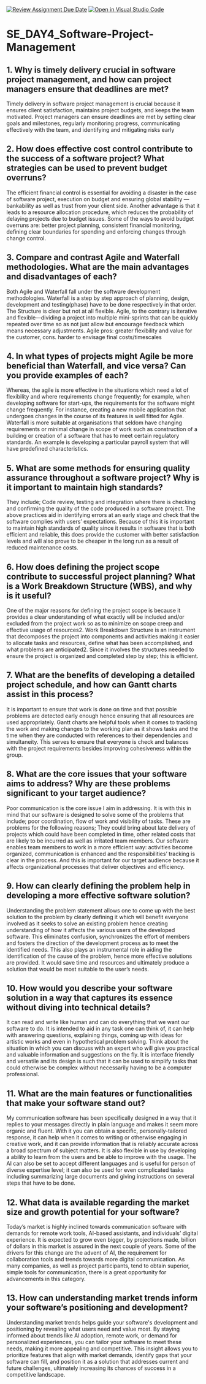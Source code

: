 [![Review Assignment Due Date](https://classroom.github.com/assets/deadline-readme-button-22041afd0340ce965d47ae6ef1cefeee28c7c493a6346c4f15d667ab976d596c.svg)](https://classroom.github.com/a/9pw6JKcu)
[![Open in Visual Studio Code](https://classroom.github.com/assets/open-in-vscode-2e0aaae1b6195c2367325f4f02e2d04e9abb55f0b24a779b69b11b9e10269abc.svg)](https://classroom.github.com/online_ide?assignment_repo_id=15704313&assignment_repo_type=AssignmentRepo)
# SE_DAY4_Software-Project-Management
## 1. Why is timely delivery crucial in software project management, and how can project managers ensure that deadlines are met?
Timely delivery in software project management is crucial because it ensures client satisfaction, maintains project budgets, and keeps the team motivated. Project managers can ensure deadlines are met by setting clear goals and milestones, regularly monitoring progress, communicating effectively with the team, and identifying and mitigating risks early
## 2. How does effective cost control contribute to the success of a software project? What strategies can be used to prevent budget overruns?
The efficient financial control is essential for avoiding a disaster in the case of software project, execution on budget and ensuring global stability — bankability as well as trust from your client side. Another advantage is that it leads to a resource allocation procedure, which reduces the probability of delaying projects due to budget issues. Some of the ways to avoid budget overruns are: better project planning, consistent financial monitoring, defining clear boundaries for spending and enforcing changes through change control.
## 3. Compare and contrast Agile and Waterfall methodologies. What are the main advantages and disadvantages of each?
Both Agile and Waterfall fall under the software development methodologies. Waterfall is a step by step approach of planning, design, development and testing(phase) have to be done respectively in that order. The Structure is clear but not at all flexible. Agile, to the contrary is iterative and flexible—dividing a project into multiple mini-sprints that can be quickly repeated over time so as not just allow but encourage feedback which means necessary adjustments. Agile pros: greater flexibility and value for the customer, cons. harder to envisage final costs/timescales
## 4. In what types of projects might Agile be more beneficial than Waterfall, and vice versa? Can you provide examples of each?
Whereas, the agile is more effective in the situations which need a lot of flexibility and where requirements change frequently; for example, when developing software for start-ups, the requirements for the software might change frequently. For instance, creating a new mobile application that undergoes changes in the course of its features is well fitted for Agile. Waterfall is more suitable at organisations that seldom have changing requirements or minimal change in scope of work such as construction of a building or creation of a software that has to meet certain regulatory standards. An example is developing a particular payroll system that will have predefined characteristics.
## 5. What are some methods for ensuring quality assurance throughout a software project? Why is it important to maintain high standards?
They include; Code review, testing and integration where there is checking and confirming the quality of the code produced in a software project. The above practices aid in identifying errors at an early stage and check that the software complies with users’ expectations. Because of this it is important to maintain high standards of quality since it results in software that is both efficient and reliable, this does provide the customer with better satisfaction levels and will also prove to be cheaper in the long run as a result of reduced maintenance costs.
## 6. How does defining the project scope contribute to successful project planning? What is a Work Breakdown Structure (WBS), and why is it useful?
One of the major reasons for defining the project scope is because it provides a clear understanding of what exactly will be included and/or excluded from the project work so as to minimize on scope creep and effective usage of resources2. Work Breakdown Structure is an instrument that decomposes the project into components and activities making it easier to allocate tasks and resources, define what has been accomplished, and what problems are anticipated2. Since it involves the structures needed to ensure the project is organized and completed step by step; this is efficient.
## 7. What are the benefits of developing a detailed project schedule, and how can Gantt charts assist in this process?
It is important to ensure that work is done on time and that possible problems are detected early enough hence ensuring that all resources are used appropriately. Gantt charts are helpful tools when it comes to tracking the work and making changes to the working plan as it shows tasks and the time when they are conducted with references to their dependencies and simultaneity. This serves to ensure that everyone is check and balances with the project requirements besides improving cohesiveness within the group.
## 8. What are the core issues that your software aims to address? Why are these problems significant to your target audience?
Poor communication is the core issue I aim in addressing. It is with this in mind that our software is designed to solve some of the problems that include; poor coordination, flow of work and visibility of tasks. These are problems for the following reasons; They could bring about late delivery of projects which could have been completed in time, other related costs that are likely to be incurred as well as irritated team members. Our software enables team members to work in a more efficient way: activities become organized, communication is enhanced and the responsibilities’ tracking is clear in the process. And this is important for our target audience because it affects organizational processes that deliver objectives and efficiency.
## 9. How can clearly defining the problem help in developing a more effective software solution?
Understanding the problem statement allows one to come up with the best solution to the problem by clearly defining it which will benefit everyone involved as it seeks to solve an existing problem hence creating understanding of how it affects the various users of the developed software. This eliminates confusion, synchronizes the effort of members and fosters the direction of the development process as to meet the identified needs. This also plays an instrumental role in aiding the identification of the cause of the problem, hence more effective solutions are provided. It would save time and resources and ultimately produce a solution that would be most suitable to the user’s needs.
## 10. How would you describe your software solution in a way that captures its essence without diving into technical details?
It can read and write like human and can do everything that we want our software to do. It is intended to aid in any task one can think of, it can help with answering questions, explaining things, coming up with ideas for artistic works and even in hypothetical problem solving. Think about the situation in which you can discuss with an expert who will give you practical and valuable information and suggestions on the fly. It is interface friendly and versatile and its design is such that it can be used to simplify tasks that could otherwise be complex without necessarily having to be a computer professional.
## 11. What are the main features or functionalities that make your software stand out?
My communication software has been specifically designed in a way that it replies to your messages directly in plain language and makes it seem more organic and fluent. With it you can obtain a specific, personally-tailored response, it can help when it comes to writing or otherwise engaging in creative work, and it can provide information that is reliably accurate across a broad spectrum of subject matters. It is also flexible in use by developing a ability to learn from the users and be able to improve with the usage. The AI can also be set to accept different languages and is useful for person of diverse expertise level; it can also be used for even complicated tasks including summarizing large documents and giving instructions on several steps that have to be done.
## 12. What data is available regarding the market size and growth potential for your software?
Today’s market is highly inclined towards communication software with demands for remote work tools, AI-based assistants, and individuals’ digital experience. It is expected to grow even bigger, by projections made, billion of dollars in this market is assured in the next couple of years. Some of the drivers for this change are the advent of AI, the requirement for collaboration tools and trends towards more digital communication. As many companies, as well as project participants, tend to obtain superior, simple tools for communication, there is a great opportunity for advancements in this category.
## 13. How can understanding market trends inform your software’s positioning and development?
Understanding market trends helps guide your software's development and positioning by revealing what users need and value most. By staying informed about trends like AI adoption, remote work, or demand for personalized experiences, you can tailor your software to meet these needs, making it more appealing and competitive. This insight allows you to prioritize features that align with market demands, identify gaps that your software can fill, and position it as a solution that addresses current and future challenges, ultimately increasing its chances of success in a competitive landscape.


